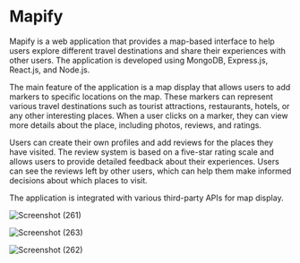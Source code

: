 # Mapify

Mapify is a web application that provides a map-based interface to help users explore different travel destinations and share their experiences with other users. The application is developed using MongoDB, Express.js, React.js, and Node.js.

The main feature of the application is a map display that allows users to add markers to specific locations on the map. These markers can represent various travel destinations such as tourist attractions, restaurants, hotels, or any other interesting places. When a user clicks on a marker, they can view more details about the place, including photos, reviews, and ratings.

Users can create their own profiles and add reviews for the places they have visited. The review system is based on a five-star rating scale and allows users to provide detailed feedback about their experiences. Users can see the reviews left by other users, which can help them make informed decisions about which places to visit.

The application is integrated with various third-party APIs for map display.

![Screenshot (261)](https://github.com/Sanchali-Sharma/Mapify/assets/93890098/0c372c19-13b0-4d36-97a5-d1836980cc0d)

![Screenshot (263)](https://github.com/Sanchali-Sharma/Mapify/assets/93890098/af929311-522a-47c4-8983-021213a70116)

![Screenshot (262)](https://github.com/Sanchali-Sharma/Mapify/assets/93890098/6cae9a73-05d1-4fb0-8cea-24a86d91eac0)

